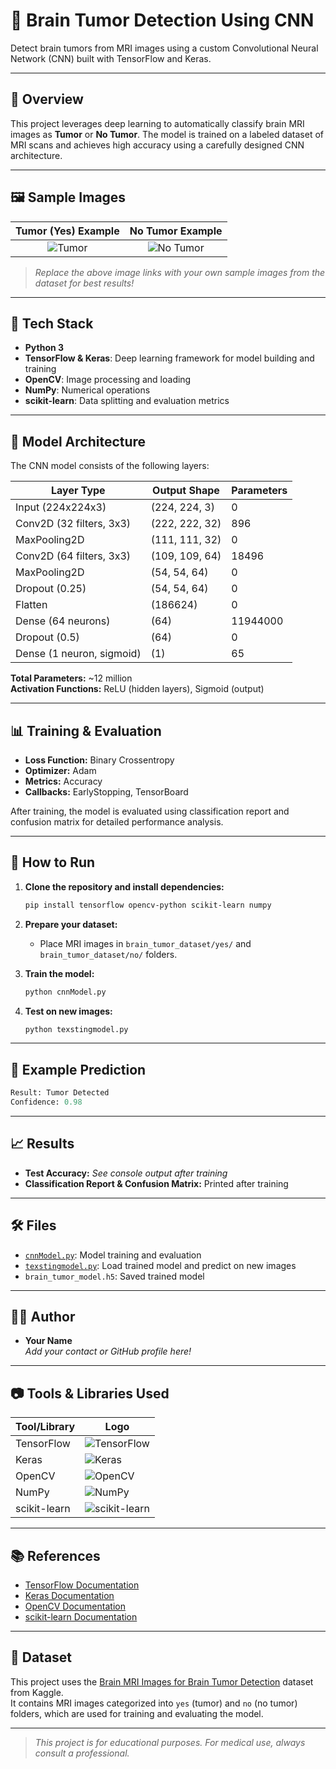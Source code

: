 # 🧠 Brain Tumor Detection Using CNN

Detect brain tumors from MRI images using a custom Convolutional Neural Network (CNN) built with TensorFlow and Keras.

---

## 🌟 Overview

This project leverages deep learning to automatically classify brain MRI images as **Tumor** or **No Tumor**. The model is trained on a labeled dataset of MRI scans and achieves high accuracy using a carefully designed CNN architecture.

---

## 🖼️ Sample Images

| Tumor (Yes) Example | No Tumor Example |
|:-------------------:|:----------------:|
| ![Tumor](assets/yes_sample.jpg) | ![No Tumor](assets/no_sample.jpg) |

> _Replace the above image links with your own sample images from the dataset for best results!_

---

## 🚀 Tech Stack

- **Python 3**
- **TensorFlow & Keras**: Deep learning framework for model building and training
- **OpenCV**: Image processing and loading
- **NumPy**: Numerical operations
- **scikit-learn**: Data splitting and evaluation metrics

---

## 🧩 Model Architecture

The CNN model consists of the following layers:

| Layer Type         | Output Shape      | Parameters |
|--------------------|------------------|------------|
| Input (224x224x3)  | (224, 224, 3)    | 0          |
| Conv2D (32 filters, 3x3) | (222, 222, 32) | 896        |
| MaxPooling2D       | (111, 111, 32)   | 0          |
| Conv2D (64 filters, 3x3) | (109, 109, 64) | 18496      |
| MaxPooling2D       | (54, 54, 64)     | 0          |
| Dropout (0.25)     | (54, 54, 64)     | 0          |
| Flatten            | (186624)         | 0          |
| Dense (64 neurons) | (64)             | 11944000   |
| Dropout (0.5)      | (64)             | 0          |
| Dense (1 neuron, sigmoid) | (1)      | 65         |

**Total Parameters:** ~12 million  
**Activation Functions:** ReLU (hidden layers), Sigmoid (output)

---

## 📊 Training & Evaluation

- **Loss Function:** Binary Crossentropy
- **Optimizer:** Adam
- **Metrics:** Accuracy
- **Callbacks:** EarlyStopping, TensorBoard

After training, the model is evaluated using classification report and confusion matrix for detailed performance analysis.

---

## 🏁 How to Run

1. **Clone the repository and install dependencies:**
    ```sh
    pip install tensorflow opencv-python scikit-learn numpy
    ```

2. **Prepare your dataset:**
    - Place MRI images in `brain_tumor_dataset/yes/` and `brain_tumor_dataset/no/` folders.

3. **Train the model:**
    ```sh
    python cnnModel.py
    ```

4. **Test on new images:**
    ```sh
    python texstingmodel.py
    ```

---

## 🧪 Example Prediction

```python
Result: Tumor Detected
Confidence: 0.98
```

---

## 📈 Results

- **Test Accuracy:** _See console output after training_
- **Classification Report & Confusion Matrix:** Printed after training

---

## 🛠️ Files

- [`cnnModel.py`](cnnModel.py): Model training and evaluation
- [`texstingmodel.py`](texstingmodel.py): Load trained model and predict on new images
- `brain_tumor_model.h5`: Saved trained model

---

## 👨‍💻 Author

- **Your Name**  
  _Add your contact or GitHub profile here!_

---

## 📷 Tools & Libraries Used

| Tool/Library | Logo |
|--------------|------|
| TensorFlow   | ![TensorFlow](https://upload.wikimedia.org/wikipedia/commons/2/2d/Tensorflow_logo.svg) |
| Keras        | ![Keras](https://upload.wikimedia.org/wikipedia/commons/a/ae/Keras_logo.svg) |
| OpenCV       | ![OpenCV](https://upload.wikimedia.org/wikipedia/commons/3/32/OpenCV_Logo_with_text_svg_version.svg) |
| NumPy        | ![NumPy](https://upload.wikimedia.org/wikipedia/commons/3/31/NumPy_logo_2020.svg) |
| scikit-learn | ![scikit-learn](https://upload.wikimedia.org/wikipedia/commons/0/05/Scikit_learn_logo_small.svg) |

---

## 📚 References

- [TensorFlow Documentation](https://www.tensorflow.org/)
- [Keras Documentation](https://keras.io/)
- [OpenCV Documentation](https://opencv.org/)
- [scikit-learn Documentation](https://scikit-learn.org/)

---

## 📂 Dataset

This project uses the [Brain MRI Images for Brain Tumor Detection](https://www.kaggle.com/datasets/navoneel/brain-mri-images-for-brain-tumor-detection?resource=download) dataset from Kaggle.  
It contains MRI images categorized into `yes` (tumor) and `no` (no tumor) folders, which are used for training and evaluating the model.

---

> _This project is for educational purposes. For medical use, always consult a professional._
